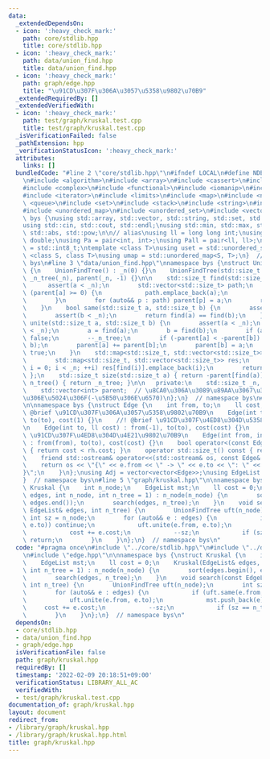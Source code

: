 ```yaml
---
data:
  _extendedDependsOn:
  - icon: ':heavy_check_mark:'
    path: core/stdlib.hpp
    title: core/stdlib.hpp
  - icon: ':heavy_check_mark:'
    path: data/union_find.hpp
    title: data/union_find.hpp
  - icon: ':heavy_check_mark:'
    path: graph/edge.hpp
    title: "\u91CD\u307F\u306A\u3057\u5358\u9802\u70B9"
  _extendedRequiredBy: []
  _extendedVerifiedWith:
  - icon: ':heavy_check_mark:'
    path: test/graph/kruskal.test.cpp
    title: test/graph/kruskal.test.cpp
  _isVerificationFailed: false
  _pathExtension: hpp
  _verificationStatusIcon: ':heavy_check_mark:'
  attributes:
    links: []
  bundledCode: "#line 2 \"core/stdlib.hpp\"\n#ifndef LOCAL\n#define NDEBUG\n#endif\n\
    \n#include <algorithm>\n#include <array>\n#include <cassert>\n#include <cmath>\n\
    #include <complex>\n#include <functional>\n#include <iomanip>\n#include <iostream>\n\
    #include <iterator>\n#include <limits>\n#include <map>\n#include <numeric>\n#include\
    \ <queue>\n#include <set>\n#include <stack>\n#include <string>\n#include <type_traits>\n\
    #include <unordered_map>\n#include <unordered_set>\n#include <vector>\n\nnamespace\
    \ bys {\nusing std::array, std::vector, std::string, std::set, std::map, std::pair;\n\
    using std::cin, std::cout, std::endl;\nusing std::min, std::max, std::sort, std::reverse,\
    \ std::abs, std::pow;\n\n// alias\nusing ll = long long int;\nusing ld = long\
    \ double;\nusing Pa = pair<int, int>;\nusing Pall = pair<ll, ll>;\nusing ibool\
    \ = std::int8_t;\ntemplate <class T>\nusing uset = std::unordered_set<T>;\ntemplate\
    \ <class S, class T>\nusing umap = std::unordered_map<S, T>;\n}  // namespace\
    \ bys\n#line 3 \"data/union_find.hpp\"\nnamespace bys {\nstruct UnionFindTree\
    \ {\n    UnionFindTree() : _n(0) {}\n    UnionFindTree(std::size_t n) : _n(n),\
    \ _n_tree(_n), parent(_n, -1) {}\n\n    std::size_t find(std::size_t a) {\n  \
    \      assert(a < _n);\n        std::vector<std::size_t> path;\n        while\
    \ (parent[a] >= 0) {\n            path.emplace_back(a);\n            a = parent[a];\n\
    \        }\n        for (auto&& p : path) parent[p] = a;\n        return a;\n\
    \    }\n    bool same(std::size_t a, std::size_t b) {\n        assert(a < _n);\n\
    \        assert(b < _n);\n        return find(a) == find(b);\n    }\n    bool\
    \ unite(std::size_t a, std::size_t b) {\n        assert(a < _n);\n        assert(b\
    \ < _n);\n        a = find(a);\n        b = find(b);\n        if (a == b) return\
    \ false;\n        --_n_tree;\n        if (-parent[a] < -parent[b]) std::swap(a,\
    \ b);\n        parent[a] += parent[b];\n        parent[b] = a;\n        return\
    \ true;\n    }\n    std::map<std::size_t, std::vector<std::size_t>> groups() {\n\
    \        std::map<std::size_t, std::vector<std::size_t>> res;\n        for (std::size_t\
    \ i = 0; i < _n; ++i) res[find(i)].emplace_back(i);\n        return res;\n   \
    \ };\n    std::size_t size(std::size_t a) { return -parent[find(a)]; }\n    std::size_t\
    \ n_tree() { return _n_tree; }\n\n   private:\n    std::size_t _n, _n_tree;\n\
    \    std::vector<int> parent;  // \u8CA0\u306A\u3089\u89AA\u3067\u3042\u308A\u305D\
    \u306E\u5024\u306F(-\u5B50\u306E\u6570)\n};\n}  // namespace bys\n#line 3 \"graph/edge.hpp\"\
    \n\nnamespace bys {\nstruct Edge {\n    int from, to;\n    ll cost;\n\n    //!\
    \ @brief \u91CD\u307F\u306A\u3057\u5358\u9802\u70B9\n    Edge(int to) : from(-1),\
    \ to(to), cost(1) {}\n    //! @brief \u91CD\u307F\u4ED8\u304D\u5358\u9802\u70B9\
    \n    Edge(int to, ll cost) : from(-1), to(to), cost(cost) {}\n    //! @brief\
    \ \u91CD\u307F\u4ED8\u304D\u4E21\u9802\u70B9\n    Edge(int from, int to, ll cost)\
    \ : from(from), to(to), cost(cost) {}\n    bool operator<(const Edge& rh) const\
    \ { return cost < rh.cost; }\n    operator std::size_t() const { return to; }\n\
    \    friend std::ostream& operator<<(std::ostream& os, const Edge& e) {\n    \
    \    return os << \"{\" << e.from << \" -> \" << e.to << \": \" << e.cost << \"\
    }\";\n    }\n};\nusing Adj = vector<vector<Edge>>;\nusing EdgeList = vector<Edge>;\n\
    }  // namespace bys\n#line 5 \"graph/kruskal.hpp\"\n\nnamespace bys {\nstruct\
    \ Kruskal {\n    int n_node;\n    EdgeList mst;\n    ll cost = 0;\n    Kruskal(EdgeList&\
    \ edges, int n_node, int n_tree = 1) : n_node(n_node) {\n        sort(edges.begin(),\
    \ edges.end());\n        search(edges, n_tree);\n    }\n    void search(const\
    \ EdgeList& edges, int n_tree) {\n        UnionFindTree uft(n_node);\n       \
    \ int sz = n_node;\n        for (auto&& e : edges) {\n            if (uft.same(e.from,\
    \ e.to)) continue;\n            uft.unite(e.from, e.to);\n            mst.push_back(e);\n\
    \            cost += e.cost;\n            --sz;\n            if (sz == n_tree)\
    \ return;\n        }\n    }\n};\n}  // namespace bys\n"
  code: "#pragma once\n#include \"../core/stdlib.hpp\"\n#include \"../data/union_find.hpp\"\
    \n#include \"edge.hpp\"\n\nnamespace bys {\nstruct Kruskal {\n    int n_node;\n\
    \    EdgeList mst;\n    ll cost = 0;\n    Kruskal(EdgeList& edges, int n_node,\
    \ int n_tree = 1) : n_node(n_node) {\n        sort(edges.begin(), edges.end());\n\
    \        search(edges, n_tree);\n    }\n    void search(const EdgeList& edges,\
    \ int n_tree) {\n        UnionFindTree uft(n_node);\n        int sz = n_node;\n\
    \        for (auto&& e : edges) {\n            if (uft.same(e.from, e.to)) continue;\n\
    \            uft.unite(e.from, e.to);\n            mst.push_back(e);\n       \
    \     cost += e.cost;\n            --sz;\n            if (sz == n_tree) return;\n\
    \        }\n    }\n};\n}  // namespace bys\n"
  dependsOn:
  - core/stdlib.hpp
  - data/union_find.hpp
  - graph/edge.hpp
  isVerificationFile: false
  path: graph/kruskal.hpp
  requiredBy: []
  timestamp: '2022-02-09 20:18:51+09:00'
  verificationStatus: LIBRARY_ALL_AC
  verifiedWith:
  - test/graph/kruskal.test.cpp
documentation_of: graph/kruskal.hpp
layout: document
redirect_from:
- /library/graph/kruskal.hpp
- /library/graph/kruskal.hpp.html
title: graph/kruskal.hpp
---
```

